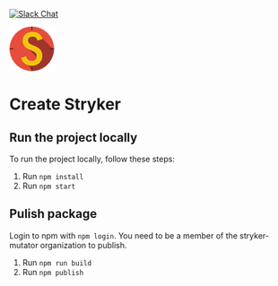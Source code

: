 [![Slack Chat](https://img.shields.io/badge/slack-chat-brightgreen.svg?logo=slack)](https://join.slack.com/t/stryker-mutator/shared_invite/enQtOTUyMTYyNTg1NDQ0LTU4ODNmZDlmN2I3MmEyMTVhYjZlYmJkOThlNTY3NTM1M2QxYmM5YTM3ODQxYmJjY2YyYzllM2RkMmM1NjNjZjM)

![Stryker](https://github.com/stryker-mutator/stryker-js/raw/master/stryker-80x80.png)

# Create Stryker

## Run the project locally

To run the project locally, follow these steps:

1. Run `npm install`
2. Run `npm start`

## Pulish package

Login to npm with `npm login`. You need to be a member of the stryker-mutator organization to publish.

1. Run `npm run build`
2. Run `npm publish`

